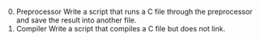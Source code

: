 0. Preprocessor  Write a script that runs a C file through the preprocessor and save the result into another file.
1. Compiler  Write a script that compiles a C file but does not link.
